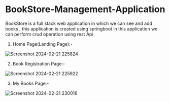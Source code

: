 # BookStore-Management-Application
BookStore is a full stack web application in which we can see and add books , this application is created using springboot in this application we can perform crud operation using rest Api 

1. Home Page(Landing Page):-
   
![Screenshot 2024-02-21 225824](https://github.com/Rajkjain03/BookStore-Management-Application/assets/103574257/c07c25e1-b216-4f0f-b7b5-8c926c0d0e5f)

2. Book Registration Page:-
  
![Screenshot 2024-02-21 225922](https://github.com/Rajkjain03/BookStore-Management-Application/assets/103574257/655d9769-ec39-47ef-8530-ad9467228372)

3. My Books Page:-

![Screenshot 2024-02-21 230016](https://github.com/Rajkjain03/BookStore-Management-Application/assets/103574257/03fdf770-9c7c-4e81-a9ea-ca959b4607a7)
